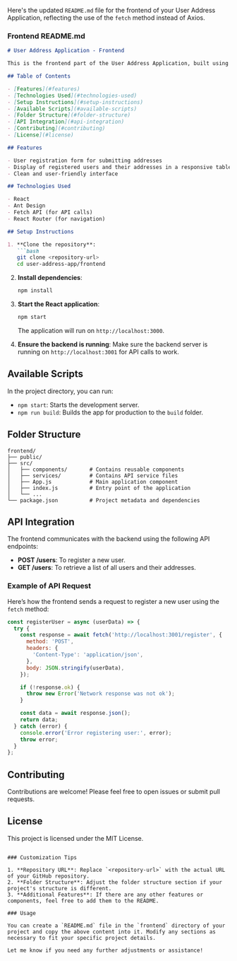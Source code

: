 Here's the updated `README.md` file for the frontend of your User Address Application, reflecting the use of the `fetch` method instead of Axios.

### Frontend README.md

```markdown
# User Address Application - Frontend

This is the frontend part of the User Address Application, built using React and Ant Design. It allows users to register and view their addresses in a structured table format.

## Table of Contents

- [Features](#features)
- [Technologies Used](#technologies-used)
- [Setup Instructions](#setup-instructions)
- [Available Scripts](#available-scripts)
- [Folder Structure](#folder-structure)
- [API Integration](#api-integration)
- [Contributing](#contributing)
- [License](#license)

## Features

- User registration form for submitting addresses
- Display of registered users and their addresses in a responsive table format using Ant Design
- Clean and user-friendly interface

## Technologies Used

- React
- Ant Design
- Fetch API (for API calls)
- React Router (for navigation)

## Setup Instructions

1. **Clone the repository**:
   ```bash
   git clone <repository-url>
   cd user-address-app/frontend
   ```

2. **Install dependencies**:
   ```bash
   npm install
   ```

3. **Start the React application**:
   ```bash
   npm start
   ```
   The application will run on `http://localhost:3000`.

4. **Ensure the backend is running**: Make sure the backend server is running on `http://localhost:3001` for API calls to work.

## Available Scripts

In the project directory, you can run:

- `npm start`: Starts the development server.
- `npm run build`: Builds the app for production to the `build` folder.

## Folder Structure

```
frontend/
├── public/
├── src/
│   ├── components/       # Contains reusable components
│   ├── services/         # Contains API service files
│   ├── App.js            # Main application component
│   ├── index.js          # Entry point of the application
│   └── ...
└── package.json          # Project metadata and dependencies
```

## API Integration

The frontend communicates with the backend using the following API endpoints:

- **POST /users**: To register a new user.
- **GET /users**: To retrieve a list of all users and their addresses.

### Example of API Request

Here’s how the frontend sends a request to register a new user using the `fetch` method:

```javascript
const registerUser = async (userData) => {
  try {
    const response = await fetch('http://localhost:3001/register', {
      method: 'POST',
      headers: {
        'Content-Type': 'application/json',
      },
      body: JSON.stringify(userData),
    });

    if (!response.ok) {
      throw new Error('Network response was not ok');
    }

    const data = await response.json();
    return data;
  } catch (error) {
    console.error('Error registering user:', error);
    throw error;
  }
};
```

## Contributing

Contributions are welcome! Please feel free to open issues or submit pull requests.

## License

This project is licensed under the MIT License.
```

### Customization Tips

1. **Repository URL**: Replace `<repository-url>` with the actual URL of your GitHub repository.
2. **Folder Structure**: Adjust the folder structure section if your project's structure is different.
3. **Additional Features**: If there are any other features or components, feel free to add them to the README.

### Usage

You can create a `README.md` file in the `frontend` directory of your project and copy the above content into it. Modify any sections as necessary to fit your specific project details.

Let me know if you need any further adjustments or assistance!
